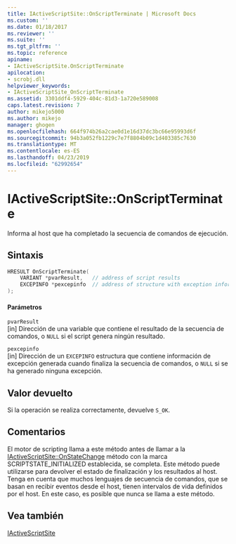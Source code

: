 ```yaml
---
title: IActiveScriptSite::OnScriptTerminate | Microsoft Docs
ms.custom: ''
ms.date: 01/18/2017
ms.reviewer: ''
ms.suite: ''
ms.tgt_pltfrm: ''
ms.topic: reference
apiname:
- IActiveScriptSite.OnScriptTerminate
apilocation:
- scrobj.dll
helpviewer_keywords:
- IActiveScriptSite_OnScriptTerminate
ms.assetid: 3301ddf4-5929-404c-81d3-1a720e589008
caps.latest.revision: 7
author: mikejo5000
ms.author: mikejo
manager: ghogen
ms.openlocfilehash: 664f974b26a2cae0d1e16d37dc3bc66e95993d6f
ms.sourcegitcommit: 94b3a052fb1229c7e7f8804b09c1d403385c7630
ms.translationtype: MT
ms.contentlocale: es-ES
ms.lasthandoff: 04/23/2019
ms.locfileid: "62992654"
---
```

# <a name="iactivescriptsiteonscriptterminate"></a>IActiveScriptSite::OnScriptTerminate
Informa al host que ha completado la secuencia de comandos de ejecución.  
  
## <a name="syntax"></a>Sintaxis  
  
```cpp
HRESULT OnScriptTerminate(  
    VARIANT *pvarResult,   // address of script results  
    EXCEPINFO *pexcepinfo  // address of structure with exception information  
);  
```  
  
#### <a name="parameters"></a>Parámetros  
 `pvarResult`  
 [in] Dirección de una variable que contiene el resultado de la secuencia de comandos, o `NULL` si el script genera ningún resultado.  
  
 `pexcepinfo`  
 [in] Dirección de un `EXCEPINFO` estructura que contiene información de excepción generada cuando finaliza la secuencia de comandos, o `NULL` si se ha generado ninguna excepción.  
  
## <a name="return-value"></a>Valor devuelto  
 Si la operación se realiza correctamente, devuelve `S_OK`.  
  
## <a name="remarks"></a>Comentarios  
 El motor de scripting llama a este método antes de llamar a la [IActiveScriptSite::OnStateChange](../../winscript/reference/iactivescriptsite-onstatechange.md) método con la marca SCRIPTSTATE_INITIALIZED establecida, se completa. Este método puede utilizarse para devolver el estado de finalización y los resultados al host. Tenga en cuenta que muchos lenguajes de secuencia de comandos, que se basan en recibir eventos desde el host, tienen intervalos de vida definidos por el host. En este caso, es posible que nunca se llama a este método.  
  
## <a name="see-also"></a>Vea también  
 [IActiveScriptSite](../../winscript/reference/iactivescriptsite.md)